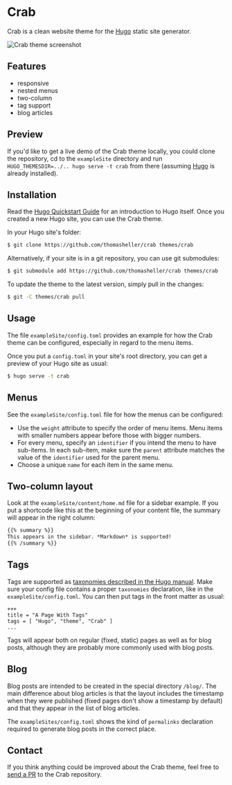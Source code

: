 # Crab

Crab is a clean website theme for the [Hugo](https://gohugo.io) static
site generator.

![Crab theme screenshot](https://raw.githubusercontent.com/thomasheller/crab/master/images/screenshot.png)

## Features

- responsive
- nested menus
- two-column
- tag support
- blog articles

## Preview

If you'd like to get a live demo of the Crab theme locally, you could
clone the repository, cd to the `exampleSite` directory and run
`HUGO_THEMESDIR=../.. hugo serve -t crab` from there (assuming
[Hugo](http://gohugo.io) is already installed).

## Installation

Read the [Hugo Quickstart
Guide](https://gohugo.io/overview/quickstart/) for an introduction to
Hugo itself. Once you created a new Hugo site, you can use the Crab
theme.

In your Hugo site's folder:

```sh
$ git clone https://github.com/thomasheller/crab themes/crab
```

Alternatively, if your site is in a git repository, you can use git
submodules:

```sh
$ git submodule add https://github.com/thomasheller/crab themes/crab
```

To update the theme to the latest version, simply pull in the changes:

```sh
$ git -C themes/crab pull
```

## Usage

The file `exampleSite/config.toml` provides an example for how the
Crab theme can be configured, especially in regard to the menu items.

Once you put a `config.toml` in your site's root directory, you can
get a preview of your Hugo site as usual:

```sh
$ hugo serve -t crab
```

## Menus

See the `exampleSite/config.toml` file for how the menus can be
configured:

- Use the `weight` attribute to specify the order of menu items.
  Menu items with smaller numbers appear before those with bigger
  numbers.
- For every menu, specify an `identifier` if you intend the menu to
  have sub-items. In each sub-item, make sure the `parent` attribute
  matches the value of the `identifier` used for the parent menu.
- Choose a unique `name` for each item in the same menu.

## Two-column layout

Look at the `exampleSite/content/home.md` file for a sidebar example.
If you put a shortcode like this at the beginning of your content
file, the summary will appear in the right column:

```md
{{% summary %}}
This appears in the sidebar. *Markdown* is supported!
{{% /summary %}}
```

## Tags

Tags are supported as [taxonomies described in the Hugo
manual](https://gohugo.io/taxonomies/usage/). Make sure your config
file contains a proper `taxonomies` declaration, like in the
`exampleSite/config.toml`. You can then put tags in the front matter
as usual:

```
+++
title = "A Page With Tags"
tags = [ "Hugo", "theme", "Crab" ]
...
```

Tags will appear both on regular (fixed, static) pages as well as for
blog posts, although they are probably more commonly used with blog
posts.

## Blog

Blog posts are intended to be created in the special directory
`/blog/`. The main difference about blog articles is that the layout
includes the timestamp when they were published (fixed pages don't
show a timestamp by default) and that they appear in the list of blog
articles.

The `exampleSites/config.toml` shows the kind of `permalinks`
declaration required to generate blog posts in the correct place.

## Contact

If you think anything could be improved about the Crab theme, feel
free to [send a PR](https://github.com/thomasheller/crab) to the Crab
repository.
